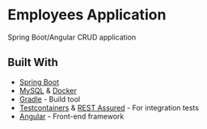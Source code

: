 Employees Application
===

Spring Boot/Angular CRUD application

## Built With

* [Spring Boot](https://spring.io/projects/spring-boot)
* [MySQL](https://hub.docker.com/_/mysql) & [Docker](https://www.docker.com/)
* [Gradle](https://gradle.org/) - Build tool
* [Testcontainers](https://www.testcontainers.org/) & [REST Assured](https://rest-assured.io/) - For integration tests
* [Angular](https://angular.io/) - Front-end framework
